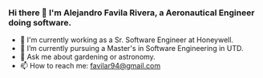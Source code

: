 ### Hi there 👋 I'm Alejandro Favila Rivera, a Aeronautical Engineer doing software.
- 🔭 I'm currently working as a Sr. Software Engineer at Honeywell.
- 🌱 I’m currently pursuing a Master's in Software Engineering in UTD.
- 💬 Ask me about gardening or astronomy.
- 📫 How to reach me: favilar94@gmail.com
